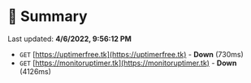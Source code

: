 # 📖 Summary
Last updated: **4/6/2022, 9:56:12 PM**

- `GET` [https://uptimerfree.tk](https://uptimerfree.tk) - **Down** (730ms)
- `GET` [https://monitoruptimer.tk](https://monitoruptimer.tk) - **Down** (4126ms)
